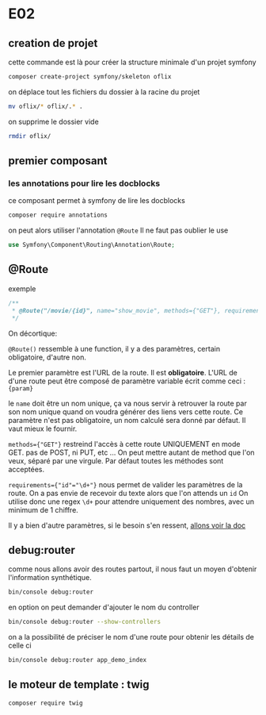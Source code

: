 # E02

## creation de projet

cette commande est là pour créer la structure minimale d'un projet symfony

```bash
composer create-project symfony/skeleton oflix
```

on déplace tout les fichiers du dossier à la racine du projet

```bash
mv oflix/* oflix/.* .
```

on supprime le dossier vide

```bash
rmdir oflix/
```

## premier composant

### les annotations pour lire les docblocks

ce composant permet à symfony de lire les docblocks

```bash
composer require annotations
```

on peut alors utiliser l'annotation `@Route`
Il ne faut pas oublier le use

```php
use Symfony\Component\Routing\Annotation\Route;
```

## @Route

exemple

```php
/**
 * @Route("/movie/{id}", name="show_movie", methods={"GET"}, requirements={"id"="\d+"})
 */
```

On décortique:

`@Route()` ressemble à une function, il y a des paramètres, certain obligatoire, d'autre non.

Le premier paramètre est l'URL de la route. Il est **obligatoire**.
L'URL de d'une route peut être composé de paramètre variable écrit comme ceci : `{param}`

le `name` doit être un nom unique, ça va nous servir à retrouver la route par son nom unique quand on voudra générer des liens vers cette route.
Ce paramètre n'est pas obligatoire, un nom calculé sera donné par défaut.
Il vaut mieux le fournir.

`methods={"GET"}` restreind l'accès à cette route UNIQUEMENT en mode GET. pas de POST, ni PUT, etc ...
On peut mettre autant de method que l'on veux, séparé par une virgule.
Par défaut toutes les méthodes sont acceptées.

`requirements={"id"="\d+"}` nous permet de valider les paramètres de la route.
On a pas envie de recevoir du texte alors que l'on attends un `id`
On utilise donc une regex `\d+` pour attendre uniquement des nombres, avec un minimum de 1 chiffre.

Il y a bien d'autre paramètres, si le besoin s'en ressent, [allons voir la doc](https://symfony.com/doc/5.4/routing.html)

## debug:router

comme nous allons avoir des routes partout, il nous faut un moyen d'obtenir l'information synthétique.

```bash
bin/console debug:router
```

en option on peut demander d'ajouter le nom du controller

```bash
bin/console debug:router --show-controllers
```

on a la possibilité de préciser le nom d'une route pour obtenir les détails de celle ci

```bash
bin/console debug:router app_demo_index
```

## le moteur de template : twig

```bash
composer require twig
```
